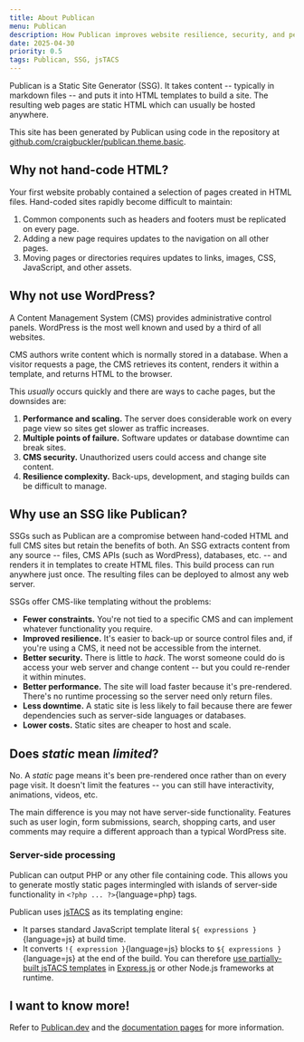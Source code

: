 ```yaml
---
title: About Publican
menu: Publican
description: How Publican improves website resilience, security, and performance.
date: 2025-04-30
priority: 0.5
tags: Publican, SSG, jsTACS
---
```


Publican is a Static Site Generator (SSG). It takes content -- typically in markdown files -- and puts it into HTML templates to build a site. The resulting web pages are static HTML which can usually be hosted anywhere.

This site has been generated by Publican using code in the repository at [github.com/craigbuckler/publican.theme.basic](https://github.com/craigbuckler/publican.theme.basic).


## Why not hand-code HTML?

Your first website probably contained a selection of pages created in HTML files. Hand-coded sites rapidly become difficult to maintain:

1. Common components such as headers and footers must be replicated on every page.
1. Adding a new page requires updates to the navigation on all other pages.
1. Moving pages or directories requires updates to links, images, CSS, JavaScript, and other assets.


## Why not use WordPress?

A Content Management System (CMS) provides administrative control panels. WordPress is the most well known and used by a third of all websites.

CMS authors write content which is normally stored in a database. When a visitor requests a page, the CMS retrieves its content, renders it within a template, and returns HTML to the browser.

This *usually* occurs quickly and there are ways to cache pages, but the downsides are:

1. **Performance and scaling.** The server does considerable work on every page view so sites get slower as traffic increases.
1. **Multiple points of failure.** Software updates or database downtime can break sites.
1. **CMS security.** Unauthorized users could access and change site content.
1. **Resilience complexity.** Back-ups, development, and staging builds can be difficult to manage.


## Why use an SSG like Publican?

SSGs such as Publican are a compromise between hand-coded HTML and full CMS sites but retain the benefits of both. An SSG extracts content from any source -- files, CMS APIs (such as WordPress), databases, etc. -- and renders it in templates to create HTML files. This build process can run anywhere just once. The resulting files can be deployed to almost any web server.

SSGs offer CMS-like templating without the problems:

* **Fewer constraints.** You're not tied to a specific CMS and can implement whatever functionality you require.
* **Improved resilience.** It's easier to back-up or source control files and, if you're using a CMS, it need not be accessible from the internet.
* **Better security.** There is little to *hack*. The worst someone could do is access your web server and change content -- but you could re-render it within minutes.
* **Better performance.** The site will load faster because it's pre-rendered. There's no runtime processing so the server need only return files.
* **Less downtime.** A static site is less likely to fail because there are fewer dependencies such as server-side languages or databases.
* **Lower costs.** Static sites are cheaper to host and scale.


## Does *static* mean *limited*?

No. A *static* page means it's been pre-rendered once rather than on every page visit. It doesn't limit the features -- you can still have interactivity, animations, videos, etc.

The main difference is you may not have server-side functionality. Features such as user login, form submissions, search, shopping carts, and user comments may require a different approach than a typical WordPress site.


### Server-side processing

Publican can output PHP or any other file containing code. This allows you to generate mostly static pages intermingled with islands of server-side functionality in `<?php ... ?>`{language=php} tags.

Publican uses [jsTACS](https://publican.dev/docs/setup/jstacs/) as its templating engine:

* It parses standard JavaScript template literal `${ expressions }`{language=js} at build time.
* It converts `!{ expression }`{language=js} blocks to `${ expressions }`{language=js} at the end of the build. You can therefore [use partially-built jsTACS templates](https://publican.dev/docs/setup/jstacs/#runtime-expressions) in [Express.js](https://expressjs.com/) or other Node.js frameworks at runtime.


## I want to know more!

Refer to [Publican.dev](https://publican.dev) and the [documentation pages](https://publican.dev/docs/) for more information.
